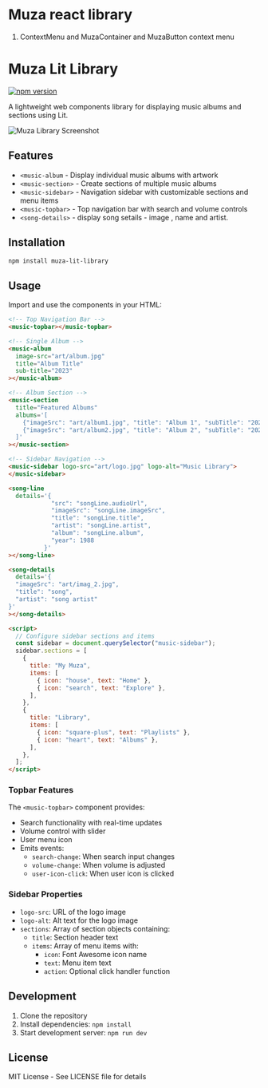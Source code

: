 # Muza react library

1. ContextMenu and MuzaContainer and MuzaButton
   <ContextMenu>
   <ContextMenuTrigger>
   <MuzaButton content="•••" />
   </ContextMenuTrigger>
   <ContextMenuContent>
   <MuzaContainer>context menu </MuzaContainer>
   </ContextMenuContent>
   </ContextMenu>

# Muza Lit Library

[![npm version](https://badge.fury.io/js/@muza-music%2Fmuza-lit-library.svg)](https://badge.fury.io/js/@muza-music%2Fmuza-lit-library)

A lightweight web components library for displaying music albums and sections using Lit.

![Muza Library Screenshot](art/muza.png)

## Features

- `<music-album` - Display individual music albums with artwork
- `<music-section>` - Create sections of multiple music albums
- `<music-sidebar>` - Navigation sidebar with customizable sections and menu items
- `<music-topbar>` - Top navigation bar with search and volume controls
- `<song-details>` - display song setails - image , name and artist.

## Installation

```bash
npm install muza-lit-library
```

## Usage

Import and use the components in your HTML:

```html
<!-- Top Navigation Bar -->
<music-topbar></music-topbar>

<!-- Single Album -->
<music-album
  image-src="art/album.jpg"
  title="Album Title"
  sub-title="2023"
></music-album>

<!-- Album Section -->
<music-section
  title="Featured Albums"
  albums='[
    {"imageSrc": "art/album1.jpg", "title": "Album 1", "subTitle": "2023"},
    {"imageSrc": "art/album2.jpg", "title": "Album 2", "subTitle": "2023"}
  ]'
></music-section>

<!-- Sidebar Navigation -->
<music-sidebar logo-src="art/logo.jpg" logo-alt="Music Library">
</music-sidebar>

<song-line
  details='{
            "src": "songLine.audioUrl",
            "imageSrc": "songLine.imageSrc",
            "title": "songLine.title",
            "artist": "songLine.artist",
            "album": "songLine.album",
            "year": 1988
          }'
></song-line>

<song-details
  details='{
  "imageSrc": "art/imag_2.jpg",
  "title": "song",
  "artist": "song artist"
}'
></song-details>

<script>
  // Configure sidebar sections and items
  const sidebar = document.querySelector("music-sidebar");
  sidebar.sections = [
    {
      title: "My Muza",
      items: [
        { icon: "house", text: "Home" },
        { icon: "search", text: "Explore" },
      ],
    },
    {
      title: "Library",
      items: [
        { icon: "square-plus", text: "Playlists" },
        { icon: "heart", text: "Albums" },
      ],
    },
  ];
</script>
```

### Topbar Features

The `<music-topbar>` component provides:

- Search functionality with real-time updates
- Volume control with slider
- User menu icon
- Emits events:
  - `search-change`: When search input changes
  - `volume-change`: When volume is adjusted
  - `user-icon-click`: When user icon is clicked

### Sidebar Properties

- `logo-src`: URL of the logo image
- `logo-alt`: Alt text for the logo image
- `sections`: Array of section objects containing:
  - `title`: Section header text
  - `items`: Array of menu items with:
    - `icon`: Font Awesome icon name
    - `text`: Menu item text
    - `action`: Optional click handler function

## Development

1. Clone the repository
2. Install dependencies: `npm install`
3. Start development server: `npm run dev`

## License

MIT License - See LICENSE file for details
